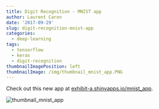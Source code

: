 ```yaml
---
title: Digit Recognition - MNIST app
author: Laurent Caron
date: '2017-09-29'
slug: digit-recognition-mnist-app
categories:
  - deep-learning
tags:
  - tensorflow
  - keras
  - digit-recognition
thumbnailImagePosition: left
thumbnailImage: /img/thumbnail_mnist_app.PNG
---
```


Check out this new app at [exhibit-a.shinyapps.io/mnist_app](https://exhibit-a.shinyapps.io/mnist_app/).
<!--more-->

![thumbnail_mnist_app](/img/thumbnail_mnist_app.png)

